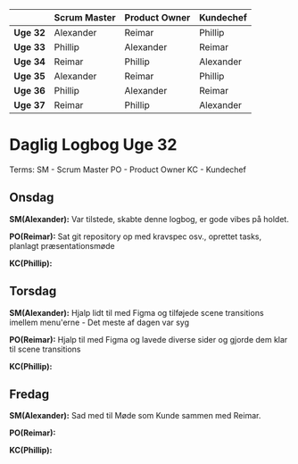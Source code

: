 |            | Scrum Master | Product Owner | Kundechef |
| ---------- | ------------ | ------------- | --------- |
| **Uge 32** | Alexander    | Reimar        | Phillip   |
| **Uge 33** | Phillip      | Alexander     | Reimar    |
| **Uge 34** | Reimar       | Phillip       | Alexander |
| **Uge 35** | Alexander    | Reimar        | Phillip   |
| **Uge 36** | Phillip      | Alexander     | Reimar    |
| **Uge 37** | Reimar       | Phillip       | Alexander |

# Daglig Logbog Uge 32

Terms:
SM - Scrum Master
PO - Product Owner
KC - Kundechef

## Onsdag

**SM(Alexander):** Var tilstede, skabte denne logbog, er gode vibes på holdet.

**PO(Reimar):** Sat git repository op med kravspec osv., oprettet tasks, planlagt præsentationsmøde

**KC(Phillip):**

## Torsdag

**SM(Alexander):** Hjalp lidt til med Figma og tilføjede scene transitions imellem menu'erne - Det meste af dagen var syg

**PO(Reimar):** Hjalp til med Figma og lavede diverse sider og gjorde dem klar til scene transitions 

**KC(Phillip):**

## Fredag

**SM(Alexander):** Sad med til Møde som Kunde sammen med Reimar.

**PO(Reimar):**

**KC(Phillip):**

